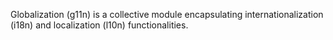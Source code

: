 Globalization (g11n) is a collective module encapsulating internationalization (i18n) and localization (l10n)
functionalities.
